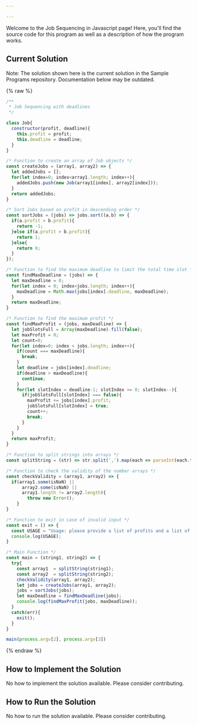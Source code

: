 ```yaml
---

---
```


Welcome to the Job Sequencing in Javascript page! Here, you'll find the source code for this program as well as a description of how the program works.

## Current Solution

Note: The solution shown here is the current solution in the Sample Programs repository. Documentation below may be outdated.

{% raw %}

```Javascript
/**
 * Job Sequencing with deadlines
 */

class Job{
  constructor(profit, deadline){
    this.profit = profit;
    this.deadline = deadline;
  }
}

/* Function to create an array of Job objects */
const createJobs = (array1, array2) => {
  let addedJobs = [];
  for(let index=0; index<array1.length; index++){
    addedJobs.push(new Job(array1[index], array2[index]));
  }
  return addedJobs;
}

/* Sort Jobs based on profit in descending order */
const sortJobs = (jobs) => jobs.sort((a,b) => {
  if(a.profit > b.profit){
    return -1;
  }else if(a.profit > b.profit){
    return 1;
  }else{
    return 0;
  }
});

/* Function to find the maximum deadline to limit the total time slot */
const findMaxDeadline = (jobs) => {
  let maxDeadline = 0;
  for(let index = 0; index<jobs.length; index++){
    maxDeadline = Math.max(jobs[index].deadline, maxDeadline);
  }
  return maxDeadline;
}

/* Function to find the maximum profit */
const findMaxProfit = (jobs, maxDeadline) => {
  let jobSlotsFull = Array(maxDeadline).fill(false);
  let maxProfit = 0;
  let count=0;
  for(let index=0; index < jobs.length; index++){
    if(count === maxDeadline){
      break;
    }
    let deadline = jobs[index].deadline;
    if(deadline > maxDeadline){
      continue;
    }
    for(let slotIndex = deadline-1; slotIndex >= 0; slotIndex--){
      if(jobSlotsFull[slotIndex] === false){
        maxProfit += jobs[index].profit;
        jobSlotsFull[slotIndex] = true;
        count++;
        break;
      }
    }
  }
  return maxProfit;
}

/* Function to split strings into arrays */
const splitString = (str) => str.split(',').map(each => parseInt(each.trim(),10));

/* Function to check the validity of the number arrays */
const checkValidity = (array1, array2) => {
  if(array1.some(isNaN) || 
      array2.some(isNaN) ||
      array1.length != array2.length){
        throw new Error();
    }
}

/* Function to exit in case of invalid input */
const exit = () => {
  const USAGE = "Usage: please provide a list of profits and a list of deadlines";
  console.log(USAGE);
}

/* Main Function */
const main = (string1, string2) => {
  try{
    const array1  = splitString(string1);
    const array2  = splitString(string2);
    checkValidity(array1, array2);
    let jobs = createJobs(array1, array2);
    jobs = sortJobs(jobs);
    let maxDeadline = findMaxDeadline(jobs);
    console.log(findMaxProfit(jobs, maxDeadline));
  }
  catch(err){
    exit();
  }
}

main(process.argv[2], process.argv[3])
```

{% endraw %}

## How to Implement the Solution

No how to implement the solution available. Please consider contributing.

## How to Run the Solution

No how to run the solution available. Please consider contributing.